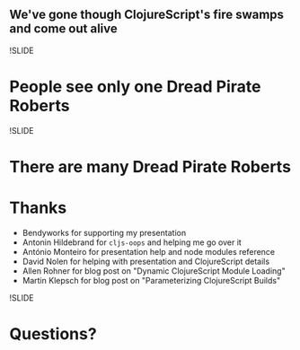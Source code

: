 ## We've gone though ClojureScript's fire swamps and come out alive

!SLIDE

# People see only one **Dread Pirate Roberts**

!SLIDE

# There are many **Dread Pirate Roberts**

# Thanks
- Bendyworks for supporting my presentation
- Antonin Hildebrand for `cljs-oops` and helping me go over it
- António Monteiro for presentation help and node modules reference
- David Nolen for helping with presentation and ClojureScript details
- Allen Rohner for blog post on "Dynamic ClojureScript Module Loading"
- Martin Klepsch for blog post on "Parameterizing ClojureScript Builds"

!SLIDE

# Questions?
